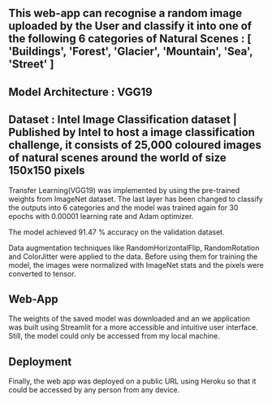 ## This web-app can recognise a random image uploaded by the User and classify it into one of the following 6 categories of Natural Scenes : [ 'Buildings', 'Forest', 'Glacier', 'Mountain', 'Sea', 'Street' ]

## Model Architecture : VGG19 

## Dataset : Intel Image Classification dataset | Published by Intel to host a image classification challenge, it consists of 25,000 coloured images of natural scenes around the world of size 150x150 pixels

Transfer Learning(VGG19) was implemented by using the pre-trained weights from ImageNet dataset. The last layer has been changed to classify the outputs into 6 categories and the model was trained again for 30 epochs with 
0.00001 learning rate and Adam optimizer. 

The model achieved 91.47 % accuracy on the validation dataset.

Data augmentation techniques like RandomHorizontalFlip, RandomRotation and ColorJitter were applied to the data. 
Before using them for training the model, the images were normalized with ImageNet stats and the pixels were converted to tensor.

## Web-App

The weights of the saved model was downloaded and an we application was built using Streamlit for a more accessible and intuitive user interface.
Still, the model could only be accessed from my local machine.

## Deployment

Finally, the web app was deployed on a public URL using Heroku so that it could be accessed by any person from any device.
